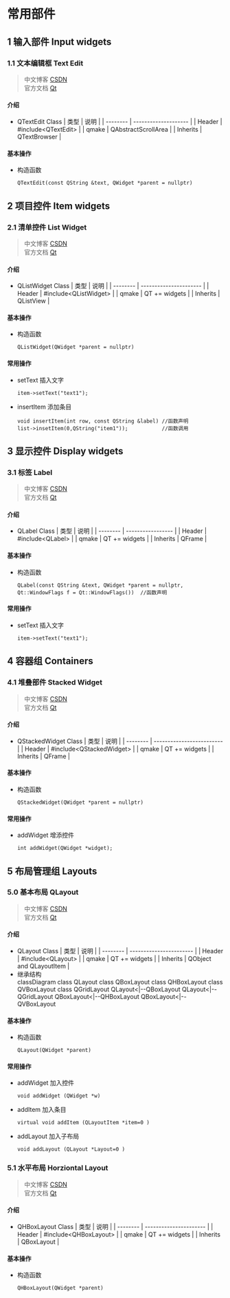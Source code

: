 <link rel=stylesheet href=style.css>

<h1> 常用部件 </h1>
<h2> 1 输入部件 Input widgets </h2>

<h3> 1.1 文本编辑框 Text Edit </h3>

> 中文博客 <a href=https://blog.csdn.net/u012308586/article/details/104984966> CSDN </a>  
> 官方文档 <a href=https://doc.qt.io/qt-5/qtextedit.html> Qt </a> 

<h4> 介绍 </h4>

  - QTextEdit Class
    | 类型     | 说明                 |
    | -------- | -------------------- |
    | Header   | #include\<QTextEdit> |
    | qmake    | QAbstractScrollArea  |
    | Inherits | QTextBrowser         |

<h4> 基本操作 </h4>

  - 构造函数
    ```Qt
    QTextEdit(const QString &text, QWidget *parent = nullptr)
    ```



<h2> 2 项目控件 Item widgets </h2>

<h3> 2.1 清单控件 List Widget </h3>

> 中文博客 <a href=https://blog.csdn.net/xuancailinggan/article/details/77487780> CSDN </a>  
> 官方文档 <a href=https://doc.qt.io/qt-5/qlistwidget.html> Qt </a> 

<h4> 介绍 </h4>

  - QListWidget Class
    | 类型     | 说明                   |
    | -------- | ---------------------- |
    | Header   | #include\<QListWidget> |
    | qmake    | QT += widgets          |
    | Inherits | QListView              |

<h4> 基本操作 </h4>

  - 构造函数
    ```Qt
    QListWidget(QWidget *parent = nullptr)
    ```

<h4> 常用操作 </h4>

  - setText 插入文字
    ```Qt
    item->setText("text1");
    ```
  - insertItem 添加条目
    ```Qt
    void insertItem(int row, const QString &label) //函数声明
    list->insetItem(0,QString("item1"));           //函数调用
    ```



<h2> 3 显示控件 Display widgets </h2>

<h3> 3.1 标签 Label </h3>

> 中文博客 <a href=https://blog.csdn.net/xgbing/article/details/7762331> CSDN </a>  
> 官方文档 <a href=https://doc.qt.io/qt-5/qlabel.html> Qt </a> 

<h4> 介绍 </h4>

  - QLabel Class
    | 类型     | 说明              |
    | -------- | ----------------- |
    | Header   | #include\<QLabel> |
    | qmake    | QT += widgets     |
    | Inherits | QFrame            |

<h4> 基本操作 </h4>

  - 构造函数
    ```Qt
    QLabel(const QString &text, QWidget *parent = nullptr, Qt::WindowFlags f = Qt::WindowFlags())  //函数声明
    ```

<h4> 常用操作 </h4>

  - setText 插入文字
    ```Qt
    item->setText("text1");
    ```



<h2> 4 容器组 Containers </h2>

<h3> 4.1 堆叠部件 Stacked Widget </h3>

> 中文博客 <a href=https://blog.csdn.net/qq_36963759/article/details/69385800> CSDN </a>  
> 官方文档 <a href=https://doc.qt.io/qt-5/qstackedwidget.html> Qt </a> 

<h4> 介绍 </h4>

  - QStackedWidget Class
    | 类型     | 说明                      |
    | -------- | ------------------------- |
    | Header   | #include\<QStackedWidget> |
    | qmake    | QT += widgets             |
    | Inherits | QFrame                    |

<h4> 基本操作 </h4>

  - 构造函数
    ```Qt
    QStackedWidget(QWidget *parent = nullptr)
    ```

<h4> 常用操作 </h4>

  - addWidget 增添控件
    ```Qt
    int	addWidget(QWidget *widget);
    ```



<h2> 5 布局管理组 Layouts </h2>

<h3> 5.0 基本布局 QLayout </h3>

> 中文博客 <a href=https://blog.csdn.net/songyulong8888/article/details/109674254> CSDN </a>  
> 官方文档 <a href=https://doc.qt.io/qt-5/qlayout.html> Qt </a> 

<h4> 介绍 </h4>

  - QLayout Class
    | 类型     | 说明                    |
    | -------- | ----------------------- |
    | Header   | #include\<QLayout>      |
    | qmake    | QT += widgets           |
    | Inherits | QObject and QLayoutItem |
  - 继承结构
    <div class=mermaid>
        classDiagram
        class QLayout
        class QBoxLayout
        class QHBoxLayout
        class QVBoxLayout
        class QGridLayout
        QLayout<|--QBoxLayout
        QLayout<|--QGridLayout
        QBoxLayout<|--QHBoxLayout
        QBoxLayout<|--QVBoxLayout
    </div>
<h4> 基本操作 </h4>

  - 构造函数
    ```Qt
    QLayout(QWidget *parent)
    ```
<h4> 常用操作 </h4>
  
  - addWidget 加入控件
    ```Qt
    void addWidget (QWidget *w)
    ```
  - addItem 加入条目
    ```Qt
    virtual void addItem (QLayoutItem *item=0 )
    ```
  - addLayout 加入子布局
    ```Qt
    void addLayout (QLayout *Layout=0 )
    ```



<h3> 5.1 水平布局 Horziontal Layout </h3>

> 中文博客 <a href=https://blog.csdn.net/weixin_42837024/article/details/82114258> CSDN </a>  
> 官方文档 <a href=https://doc.qt.io/qt-5/search-results.html> Qt </a> 

<h4> 介绍 </h4>

  - QHBoxLayout Class
    | 类型     | 说明                   |
    | -------- | ---------------------- |
    | Header   | #include\<QHBoxLayout> |
    | qmake    | QT += widgets          |
    | Inherits | QBoxLayout             |

<h4> 基本操作 </h4>

  - 构造函数
    ```Qt
    QHBoxLayout(QWidget *parent)
    ```